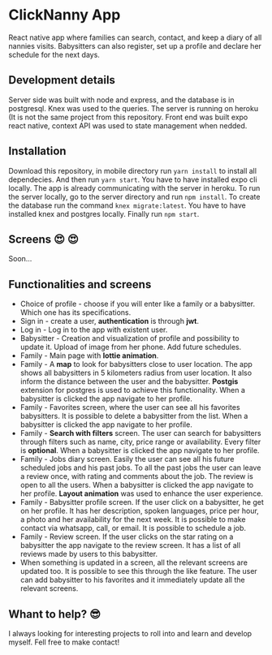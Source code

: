 # ClickNanny App
React native app where families can search, contact, and keep a diary of all nannies visits. Babysitters can also register, set up a profile and declare her schedule for the next days.   

## Development details
Server side was built with node and express, and the database is in postgresql. Knex was used to the queries. The server is running on heroku (It is not the same project from this repository. Front end was built expo react native, context API was used to state management when nedded.

## Installation
Download this repository, in mobile directory run `yarn install` to install all dependecies. And then run `yarn start`. You have to have installed expo cli locally.
The app is already communicating with the server in heroku.
To run the server locally, go to the server directory and run `npm install`. To create the database run the command `knex migrate:latest`. You have to have installed knex and postgres locally. Finally run `npm start`.

## Screens :heart_eyes: :heart_eyes:
Soon...

## Functionalities and screens

- Choice of profile - choose if you will enter like a family or a babysitter. Which one has its specifications.
- Sign in - create a user, **authentication** is through **jwt**.
- Log in - Log in to the app with existent user.
- Babysitter - Creation and visualization of profile and possibility to update it. Upload of image from her phone. Add future schedules.
- Family - Main page with **lottie animation**.
- Family - A **map** to look for babysitters close to user location. The app shows all babysitters in 5 kilometers radius from user location. It also inform the distance between the user and the babysitter. **Postgis** extension for postgres is used to achieve this functionality. When a babysitter is clicked the app navigate to her profile.
- Family - Favorites screen, where the user can see all his favorites babysitters. It is possible to delete a babysitter from the list. When a babysitter is clicked the app navigate to her profile.
- Family - **Search with filters** screen. The user can search for babysitters through filters such as name, city, price range or availability. Every filter is **optional**. When a babysitter is clicked the app navigate to her profile.
- Family - Jobs diary screen. Easily the user can see all his future scheduled jobs and his past jobs. To all the past jobs the user can leave a review once, with rating and comments about the job. The review is open to all the users.  When a babysitter is clicked the app navigate to her profile. **Layout animation** was used to enhance the user experience.
- Family - Babysitter profile screen. If the user click on a babysitter, he get on her profile. It has her description, spoken languages, price per hour, a photo and her availability for the next week. It is possible to make contact via whatsapp, call, or email. It is possible to schedule a job.
- Family - Review screen. If the user clicks on the star rating on a babysitter the app navigate to the review screen. It has a list of all reviews made by users to this babysitter.
- When something is updated in a screen, all the relevant screens are updated too. It is possible to see this through the like feature. The user can add babysitter to his favorites and it immediately update all the relevant screens.

## Whant to help? :sunglasses:
I always looking for interesting projects to roll into and learn and develop myself. Fell free to make contact!
